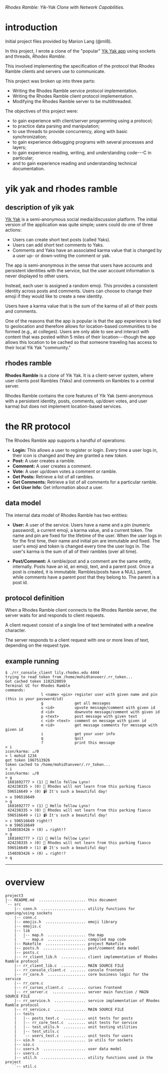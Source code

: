 _Rhodes Ramble: Yik-Yak Clone with Network Capabilities._

# introduction

Initial project files provided by Marion Lang (@ml8).

In this project, I wrote a clone of the "popular" [Yik Yak
app](https://yikyak.com/) using sockets and threads, _Rhodes Ramble_.

This involved implementing the specification of the protocol that Rhodes
Ramble clients and servers use to communicate.

This project was broken up into three parts:

* Writing the Rhodes Ramble service protocol implementation.
* Writing the Rhodes Ramble client protocol implementation.
* Modifying the Rhodes Ramble server to be multithreaded.

The objectives of this project were:

* to gain experience with client/server programming using a protocol;
* to practice data parsing and manipulation;
* to use threads to provide concurrency, along with basic synchronization;
* to gain experience debugging programs with several processes and layers;
* to gain experience reading, writing, and understanding code---C in particular;
* and to gain experience reading and understanding technical documentation.

# yik yak and rhodes ramble

## description of yik yak

[Yik Yak](https://en.wikipedia.org/wiki/Yik_Yak) is a semi-anonymous social
media/discussion platform. The initial version of the application was quite
simple; users could do one of three actions:

* Users can create short text posts (called Yaks).
* Users can add short text comments to Yaks. 
* Comments and Yaks have an associated karma value that is changed by a user up-
  or down-voting the comment or yak.

The app is semi-anonymous in the sense that users have accounts and persistent
identities with the service, but the user account information is never displayed
to other users.

Instead, each user is assigned a random emoji. This provides a consistent
identity across posts and comments. Users can choose to change their emoji if
they would like to create a new identity. 

Users have a karma value that is the sum of the karma of all of their posts and
comments.

One of the reasons that the app is popular is that the app experience is tied to
geolocation and therefore allows for location-based communities to be formed
(e.g., at colleges). Users are only able to see and interact with content that
was posted within 5 miles of their location---though the app allows this
location to be cached so that someone traveling has access to their local Yik
Yak "community."

## rhodes ramble

__Rhodes Ramble__ is a clone of Yik Yak. It is a
client-server system, where user clients post Rambles (Yaks) and comments on
Rambles to a central server.

Rhodes Ramble contains the core features of Yik Yak (semi-anonymous with a
persistent identity, posts, comments, up/down votes, and user karma) but does not
implement location-based services.

# the RR protocol

The Rhodes Ramble app supports a handful of operations:

* __Login:__ This allows a user to register or login. Every time a user logs in,
  their icon is changed and they are granted a new _token_.
* __Post:__ A user creates a ramble.
* __Comment:__ A user creates a comment.
* __Vote:__ A user up/down votes a comment or ramble.
* __Get Posts:__ Retrieve a list of all rambles.
* __Get Comments:__ Retrieve a list of all comments for a particular ramble.
* __Get User Info:__ Get information about a user.

## data model

The internal data model of Rhodes Ramble has two entities:

* __User:__ A user of the service. Users have a name and a pin (numeric
  password), a current emoji, a karma value, and a current token. The name and
  pin are fixed for the lifetime of the user. When the user logs in for the
  first time, their name and initial pin are immutable and fixed. The user's
  emoji and token is changed every time the user logs in. The user's karma is
  the sum of all of their rambles (over all time).


* __Post/Comment:__ A ramble/post and a comment are the same entity, internally. Posts
  have an id, an emoji, text, and a parent post. Once a post is created, it is
  immutable. Rambles/posts have a NULL parent, while comments have a parent post
  that they belong to. The parent is a post id.


## protocol definition

When a Rhodes Ramble client connects to the Rhodes Ramble server, the server
waits for and responds to client requests.

A client request consist of a single line of text terminated with a newline
character.

The server responds to a client request with one or more lines of text,
depending on the request type.

## example running

```
$ ./rr_console_client lily.rhodes.edu 4444
trying to read token from /home/mohidtanveer/.rr_token...
Got cached token 1102520059
Terminal UI for Rhodes Ramble
commands:
                l <name> <pin> register user with given name and pin (this is your password/id)
                g              get all messages
                u <id>         upvote message/comment with given id
                d <id>         downvote message/comment with given id
                p <text>       post message with given text
                c <id> <text>  comment on message with given id
                m <id>         get message comments for message with given id
                i              get your user info
                q              quit
                ?              print this message
> i
icon/karma: ☕/0
> l mohid 1234
got token 1967513926
token cached to /home/mohidtanveer/.rr_token...
> i
icon/karma: ☕/0
> g
 1681692777 > (1) 🍛 Hello fellow Lynx!
 424238335 > (0) 📙 Rhodes will not learn from this parking fiasco
 596516649 > (0) 📹 It's such a beautiful day!
> u 596516649
> g
 1681692777 > (1) 🍛 Hello fellow Lynx!
 424238335 > (0) 📙 Rhodes will not learn from this parking fiasco
 596516649 > (1) 📹 It's such a beautiful day!
> c 596516649 right!?
> m 596516649
 1540383426 > (0) ☕ right!?
> g
 1681692777 > (1) 🍛 Hello fellow Lynx!
 424238335 > (0) 📙 Rhodes will not learn from this parking fiasco
 596516649 > (1) 📹 It's such a beautiful day!
 1540383426 > (0) ☕ right!?
> q
```

---

# overview

```
project3
|-- README.md  ..................... this document
`-- src
    |-- conn.h  .................... utility functions for opening/using sockets
    |-- conn.c
    |-- emojis.h  .................. emoji library
    |-- emojis.c
    |-- lib
    |   |-- map.h  ................. the map
    |   `-- map.o  ................. compiled map code
    |-- Makefile  .................. project Makefile
    |-- posts.h  ................... post/comment data model
    |-- posts.c
    |-- rr_client_lib.h  ........... client implementation of Rhodes Ramble protocol
    |-- rr_client_lib.c  ........... MAIN SOURCE FILE
    |-- rr_console_client.c  ....... console frontend
    |-- rr_core.h  ................. core business logic for the service
    |-- rr_core.c
    |-- rr_curses_client.c  ........ curses frontend
    |-- rr_server.c  ............... server main function / MAIN SOURCE FILE
    |-- rr_service.h  .............. service implementation of Rhodes Ramble protocol
    |-- rr_service.c  .............. MAIN SOURCE FILE
    |-- tests  
    |   |-- posts_test.c  .......... unit tests for posts
    |   |-- rr_core_test.c  ........ unit tests for service
    |   |-- test_utils.h  .......... unit testing utilities
    |   |-- test_utils.c 
    |   `-- users_test.c  .......... unit tests for users
    |-- uio.h  ..................... io utils for sockets
    |-- uio.c 
    |-- users.h  ................... user data model
    |-- users.c
    |-- util.h  .................... utility functions used in the project
    `-- util.c
```